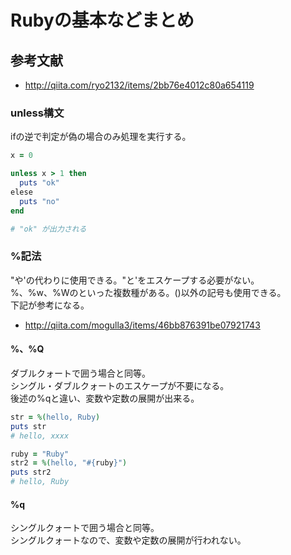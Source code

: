 # Rubyの基本などまとめ
## 参考文献
- http://qiita.com/ryo2132/items/2bb76e4012c80a654119

### unless構文
ifの逆で判定が偽の場合のみ処理を実行する。

```Ruby
x = 0

unless x > 1 then
  puts "ok"
elese
  puts "no"
end

# "ok" が出力される
```

### %記法
"や'の代わりに使用できる。"と'をエスケープする必要がない。  
%、%w、%Wのといった複数種がある。()以外の記号も使用できる。  
下記が参考になる。  
- http://qiita.com/mogulla3/items/46bb876391be07921743

#### %、%Q
ダブルクォートで囲う場合と同等。  
シングル・ダブルクォートのエスケープが不要になる。  
後述の%qと違い、変数や定数の展開が出来る。  

```Ruby
str = %(hello, Ruby)
puts str
# hello, xxxx

ruby = "Ruby"
str2 = %(hello, "#{ruby}")
puts str2
# hello, Ruby
```

#### %q
シングルクォートで囲う場合と同等。  
シングルクォートなので、変数や定数の展開が行われない。  

```Ruby


```

